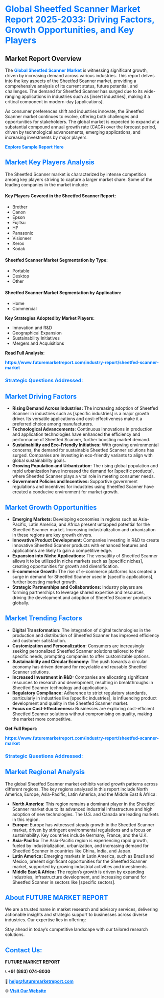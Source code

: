 <h1 style="color: #007BFF;">Global Sheetfed Scanner Market Report 2025-2033: Driving Factors, Growth Opportunities, and Key Players</h1>

<section id="overview">
<h2>Market Report Overview</h2>
<p>The <a href="https://www.futuremarketreport.com/industry-report/sheetfed-scanner-market" style="color: #007BFF; text-decoration: none;"><strong>Global Sheetfed Scanner Market</strong></a> is witnessing significant growth, driven by increasing demand across various industries. This report delves into the key aspects of the Sheetfed Scanner market, providing a comprehensive analysis of its current status, future potential, and challenges. The demand for Sheetfed Scanner has surged due to its wide-ranging applications in industries such as [insert industries], making it a critical component in modern-day [applications].</p>
<p>As consumer preferences shift and industries innovate, the Sheetfed Scanner market continues to evolve, offering both challenges and opportunities for stakeholders. The global market is expected to expand at a substantial compound annual growth rate (CAGR) over the forecast period, driven by technological advancements, emerging applications, and increasing investments by major players.</p>
</section>

<section id="overview">
<p><a href="https://www.futuremarketreport.com/request-sample/reportId=107589" style="color: #007BFF; text-decoration: none;"><strong>Explore Sample Report Here</strong></a></p>
</section>

<section id="key-players">
<h2 style="color: #007BFF;">Market Key Players Analysis</h2>
<p>The Sheetfed Scanner market is characterized by intense competition among key players striving to capture a larger market share. Some of the leading companies in the market include:</p>
<h4>Key Players Covered in the Sheetfed Scanner Report:</h4>
<ul><li>Brother</li><li>Canon</li><li>Epson</li><li>Fujitsu</li><li>HP</li><li>Panasonic</li><li>Visioneer</li><li>Xerox</li><li>Kodak</li></ul>
<h4>Sheetfed Scanner Market Segmentation by Type:</h4>
<ul><li>Portable</li><li>Desktop</li><li>Other</li></ul>

<h4>Sheetfed Scanner Market Segmentation by Application:</h4>
<ul><li>Home</li><li>Commercial</li></ul>
<p><strong>Key Strategies Adopted by Market Players:</strong></p>
<ul>
<li>Innovation and R&D</li>
<li>Geographical Expansion</li>
<li>Sustainability Initiatives</li>
<li>Mergers and Acquisitions</li>
</ul>
</section>

<section>
<p><strong>Read Full Analysis: </strong></p><a href="https://www.futuremarketreport.com/industry-report/sheetfed-scanner-market" style="color: #007BFF; text-decoration: none;"><strong>https://www.futuremarketreport.com/industry-report/sheetfed-scanner-market</strong></a>
<h3 style="color: #007BFF;">Strategic Questions Addressed:</h3>
</section>

<section id="driving-factors">
<h2 style="color: #007BFF;">Market Driving Factors</h2>
<ul>
<li><strong>Rising Demand Across Industries:</strong> The increasing adoption of Sheetfed Scanner in industries such as [specific industries] is a major growth driver. Its versatile applications and cost-effectiveness make it a preferred choice among manufacturers.</li>
<li><strong>Technological Advancements:</strong> Continuous innovations in production and application technologies have enhanced the efficiency and performance of Sheetfed Scanner, further boosting market demand.</li>
<li><strong>Sustainability and Eco-Friendly Initiatives:</strong> With growing environmental concerns, the demand for sustainable Sheetfed Scanner solutions has surged. Companies are investing in eco-friendly variants to align with global sustainability goals.</li>
<li><strong>Growing Population and Urbanization:</strong> The rising global population and rapid urbanization have increased the demand for [specific products], where Sheetfed Scanner plays a vital role in meeting consumer needs.</li>
<li><strong>Government Policies and Incentives:</strong> Supportive government regulations and incentives for industries using Sheetfed Scanner have created a conducive environment for market growth.</li>
</ul>
</section>

<section id="growth-opportunities">
<h2 style="color: #007BFF;">Market Growth Opportunities</h2>
<ul>
<li><strong>Emerging Markets:</strong> Developing economies in regions such as Asia-Pacific, Latin America, and Africa present untapped potential for the Sheetfed Scanner market. Increasing industrialization and urbanization in these regions are key growth drivers.</li>
<li><strong>Innovative Product Development:</strong> Companies investing in R&D to create innovative Sheetfed Scanner products with enhanced features and applications are likely to gain a competitive edge.</li>
<li><strong>Expansion into Niche Applications:</strong> The versatility of Sheetfed Scanner allows it to be utilized in niche markets such as [specific niches], creating opportunities for growth and diversification.</li>
<li><strong>E-commerce Growth:</strong> The rise of e-commerce platforms has created a surge in demand for Sheetfed Scanner used in [specific applications], further boosting market growth.</li>
<li><strong>Strategic Partnerships and Collaborations:</strong> Industry players are forming partnerships to leverage shared expertise and resources, driving the development and adoption of Sheetfed Scanner products globally.</li>
</ul>
</section>

<section id="trending-factors">
<h2 style="color: #007BFF;">Market Trending Factors</h2>
<ul>
<li><strong>Digital Transformation:</strong> The integration of digital technologies in the production and distribution of Sheetfed Scanner has improved efficiency and customer satisfaction.</li>
<li><strong>Customization and Personalization:</strong> Consumers are increasingly seeking personalized Sheetfed Scanner solutions tailored to their specific needs, prompting companies to offer customizable options.</li>
<li><strong>Sustainability and Circular Economy:</strong> The push towards a circular economy has driven demand for recyclable and reusable Sheetfed Scanner solutions.</li>
<li><strong>Increased Investment in R&D:</strong> Companies are allocating significant resources to research and development, resulting in breakthroughs in Sheetfed Scanner technology and applications.</li>
<li><strong>Regulatory Compliance:</strong> Adherence to strict regulatory standards, particularly in industries like [specific industries], is influencing product development and quality in the Sheetfed Scanner market.</li>
<li><strong>Focus on Cost-Effectiveness:</strong> Businesses are exploring cost-efficient Sheetfed Scanner solutions without compromising on quality, making the market more competitive.</li>
</ul>
</section>

<section>
<p><strong>Get Full Report: </strong></p><a href="https://www.futuremarketreport.com/industry-report/sheetfed-scanner-market" style="color: #007BFF; text-decoration: none;"><strong>https://www.futuremarketreport.com/industry-report/sheetfed-scanner-market</strong></a>
<h3 style="color: #007BFF;">Strategic Questions Addressed:</h3>
</section>


<section id="regional-analysis">
<h2 style="color: #007BFF;">Market Regional Analysis</h2>
<p>The global Sheetfed Scanner market exhibits varied growth patterns across different regions. The key regions analyzed in this report include North America, Europe, Asia-Pacific, Latin America, and the Middle East & Africa:</p>
<ul>
<li><strong>North America:</strong> This region remains a dominant player in the Sheetfed Scanner market due to its advanced industrial infrastructure and high adoption of new technologies. The U.S. and Canada are leading markets in this region.</li>
<li><strong>Europe:</strong> Europe has witnessed steady growth in the Sheetfed Scanner market, driven by stringent environmental regulations and a focus on sustainability. Key countries include Germany, France, and the U.K.</li>
<li><strong>Asia-Pacific:</strong> The Asia-Pacific region is experiencing rapid growth, fueled by industrialization, urbanization, and increasing demand for Sheetfed Scanner in countries like China, India, and Japan.</li>
<li><strong>Latin America:</strong> Emerging markets in Latin America, such as Brazil and Mexico, present significant opportunities for the Sheetfed Scanner market, supported by growing industrial activities and investments.</li>
<li><strong>Middle East & Africa:</strong> The region’s growth is driven by expanding industries, infrastructure development, and increasing demand for Sheetfed Scanner in sectors like [specific sectors].</li>
</ul>
</section>

<footer>
<h2 style="color: #007BFF;">About FUTURE MARKET REPORT</h2>
<p>We are a trusted name in market research and advisory services, delivering actionable insights and strategic support to businesses across diverse industries. Our expertise lies in offering:</p>

<p>Stay ahead in today’s competitive landscape with our tailored research solutions.</p>

<h2 style="color: #007BFF;">Contact Us:</h2>
<p><strong>FUTURE MARKET REPORT</strong></p>
<p>📞 <strong>+91 (883) 074-8030</strong></p>
<p>📧 <strong><a href="mailto:help@futuremarketreport.com" style="color: #007BFF;">help@futuremarketreport.com</a></strong></p>
<p>🌐 <strong><a href="https://www.futuremarketreport.com/" style="color: #007BFF;">Visit Our Website</a></strong></p>
</footer>